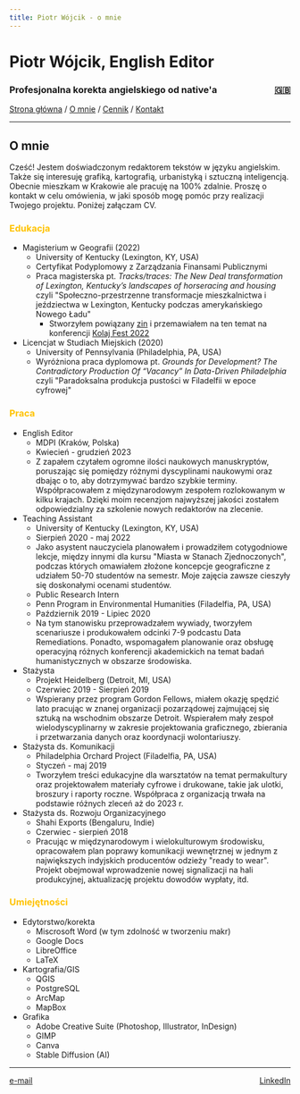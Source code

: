 ```yaml
---
title: Piotr Wójcik - o mnie
---
```

<link rel="stylesheet" href="style.css">

# Piotr Wójcik, English Editor

<h3><div style="float: left">Profesjonalna korekta angielskiego od native'a</div><div style="float: right"><a href="about.html" title="Please click here for English">🇬🇧</a></div><div style="clear: both;"></div></h3>

[Strona główna](index.md)  /  [O mnie](omnie.md)  /  [Cennik](cennik.md)  /  [Kontakt](kontakt.md)

---

## O mnie

Cześć! Jestem doświadczonym redaktorem tekstów w języku angielskim. Także się interesuję grafiką, kartografią, urbanistyką i sztuczną inteligencją. Obecnie mieszkam w Krakowie ale pracuję na 100% zdalnie. Proszę o kontakt w celu omówienia, w jaki sposób mogę pomóc przy realizacji Twojego projektu. Poniżej załączam CV.

<h3 style="color: #ffc300">Edukacja</h3>

- Magisterium w Geografii (2022)
  - University of Kentucky (Lexington, KY, USA)
  - Certyfikat Podyplomowy z Zarządzania Finansami Publicznymi
  - Praca magisterska pt. *Tracks/traces: The New Deal transformation of Lexington, Kentucky’s landscapes of horseracing and housing* czyli "Społeczno-przestrzenne transformacje mieszkalnictwa i jeździectwa w Lexington, Kentucky podczas amerykańskiego Nowego Ładu"
    - Stworzyłem powiązany [zin](tracks-traces-small.pdf) i przemawiałem na ten temat na konferencji [Kolaj Fest 2022](http://www.kolajmagazine.com/kolajfest/2022/program.html)
- Licencjat w Studiach Miejskich (2020)
  - University of Pennsylvania (Philadelphia, PA, USA)
  - Wyróżniona praca dyplomowa pt. *Grounds for Development? The Contradictory Production Of “Vacancy” In Data-Driven Philadelphia* czyli "Paradoksalna produkcja pustości w Filadelfii w epoce cyfrowej"

<h3 style="color: #ffc300">Praca</h3>

- English Editor
  - MDPI (Kraków, Polska)
  - Kwiecień - grudzień 2023
  - Z zapałem czytałem ogromne ilości naukowych manuskryptów, poruszając się pomiędzy różnymi dyscyplinami naukowymi oraz dbając o to, aby dotrzymywać bardzo szybkie terminy. Współpracowałem z międzynarodowym zespołem rozlokowanym w kilku krajach. Dzięki moim recenzjom najwyższej jakości zostałem odpowiedzialny za szkolenie nowych redaktorów na zlecenie.
- Teaching Assistant
  - University of Kentucky (Lexington, KY, USA)
  - Sierpień 2020 - maj 2022
  - Jako asystent nauczyciela planowałem i prowadziłem cotygodniowe lekcje, między innymi dla kursu "Miasta w Stanach Zjednoczonych", podczas których omawiałem złożone koncepcje geograficzne z udziałem 50-70 studentów na semestr. Moje zajęcia zawsze cieszyły się doskonałymi ocenami studentów.
  - Public Research Intern
  - Penn Program in Environmental Humanities (Filadelfia, PA, USA)
  - Październik 2019 - Lipiec 2020
  - Na tym stanowisku przeprowadzałem wywiady, tworzyłem scenariusze i produkowałem odcinki 7-9 podcastu Data Remediations. Ponadto, wspomagałem planowanie oraz obsługę operacyjną różnych konferencji akademickich na temat badań humanistycznych w obszarze środowiska.
- Stażysta
  - Projekt Heidelberg (Detroit, MI, USA)
  - Czerwiec 2019 - Sierpień 2019
  - Wspierany przez program Gordon Fellows, miałem okazję spędzić lato pracując w znanej organizacji pozarządowej zajmującej się sztuką na wschodnim obszarze Detroit. Wspierałem mały zespoł wielodyscyplinarny w zakresie projektowania graficznego, zbierania i przetwarzania danych oraz koordynacji wolontariuszy.
- Stażysta ds. Komunikacji
  - Philadelphia Orchard Project (Filadelfia, PA, USA)
  - Styczeń - maj 2019
  - Tworzyłem treści edukacyjne dla warsztatów na temat permakultury oraz projektowałem materiały cyfrowe i drukowane, takie jak ulotki, broszury i raporty roczne. Współpraca z organizacją trwała na podstawie różnych zleceń aż do 2023 r.
- Stażysta ds. Rozwoju Organizacyjnego
  - Shahi Exports (Bengaluru, Indie)
  - Czerwiec - sierpień 2018
  - Pracując w międzynarodowym i wielokulturowym środowisku, opracowałem plan poprawy komunikacji wewnętrznej w jednym z największych indyjskich producentów odzieży "ready to wear". Projekt obejmował wprowadzenie nowej signalizacji na hali produkcyjnej, aktualizację projektu dowodów wypłaty, itd.

<h3 style="color: #ffc300">Umiejętności</h3>

- Edytorstwo/korekta
  - Miscrosoft Word (w tym zdolność w tworzeniu makr)
  - Google Docs
  - LibreOffice
  - LaTeX
- Kartografia/GIS
  - QGIS
  - PostgreSQL
  - ArcMap
  - MapBox
- Grafika
  - Adobe Creative Suite (Photoshop, Illustrator, InDesign)
  - GIMP
  - Canva
  - Stable Diffusion (AI)

---

<div style="float: left"><a target="_blank" href="https://veilmail.io/e/fuGedM">e-mail</a></div><div style="float: right"><a href="https://linkedin.com/in/pioioiotr">LinkedIn</a></div>